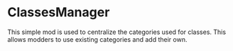 # ClassesManager

This simple mod is used to centralize the categories used for classes. This allows modders to use existing categories and add their own.
